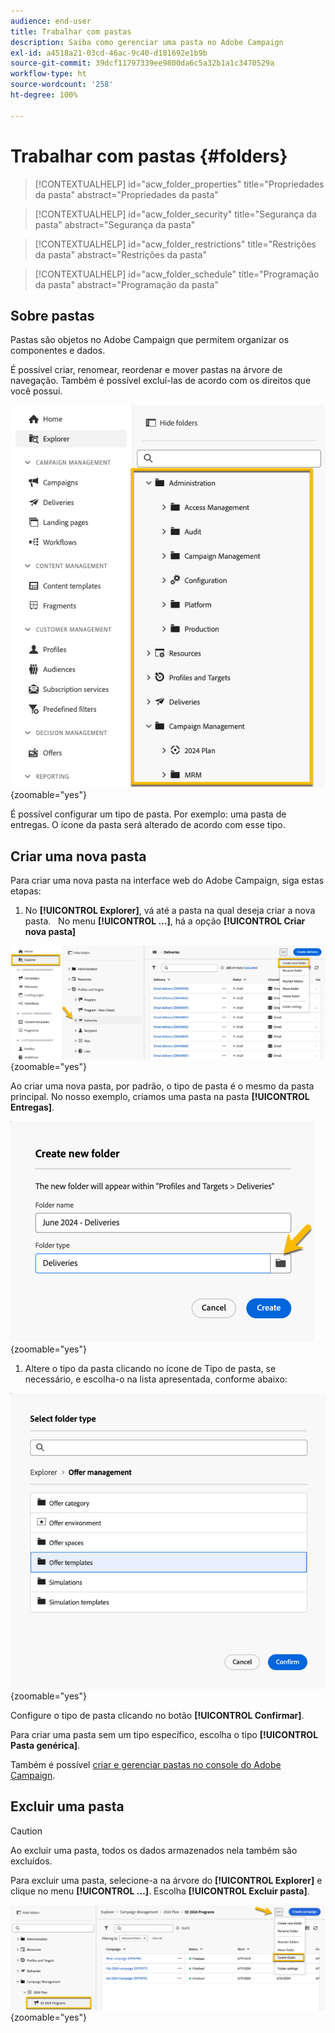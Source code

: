 ```yaml
---
audience: end-user
title: Trabalhar com pastas
description: Saiba como gerenciar uma pasta no Adobe Campaign
exl-id: a4518a21-03cd-46ac-9c40-d181692e1b9b
source-git-commit: 39dcf11797339ee9800da6c5a32b1a1c3470529a
workflow-type: ht
source-wordcount: '258'
ht-degree: 100%

---
```


# Trabalhar com pastas {#folders}

>[!CONTEXTUALHELP]
>id="acw_folder_properties"
>title="Propriedades da pasta"
>abstract="Propriedades da pasta"

>[!CONTEXTUALHELP]
>id="acw_folder_security"
>title="Segurança da pasta"
>abstract="Segurança da pasta"

>[!CONTEXTUALHELP]
>id="acw_folder_restrictions"
>title="Restrições da pasta"
>abstract="Restrições da pasta"

>[!CONTEXTUALHELP]
>id="acw_folder_schedule"
>title="Programação da pasta"
>abstract="Programação da pasta"

## Sobre pastas

Pastas são objetos no Adobe Campaign que permitem organizar os componentes e dados.

É possível criar, renomear, reordenar e mover pastas na árvore de navegação. Também é possível excluí-las de acordo com os direitos que você possui.

![](assets/folders.png){zoomable="yes"}

É possível configurar um tipo de pasta. Por exemplo: uma pasta de entregas.
O ícone da pasta será alterado de acordo com esse tipo.

## Criar uma nova pasta

Para criar uma nova pasta na interface web do Adobe Campaign, siga estas etapas:

1. No **[!UICONTROL Explorer]**, vá até a pasta na qual deseja criar a nova pasta.
 
No menu **[!UICONTROL ...]**, há a opção **[!UICONTROL Criar nova pasta]**

![](assets/folder_create.png){zoomable="yes"}

Ao criar uma nova pasta, por padrão, o tipo de pasta é o mesmo da pasta principal.
No nosso exemplo, criamos uma pasta na pasta **[!UICONTROL Entregas]**.

![](assets/folder_new.png){zoomable="yes"}

1. Altere o tipo da pasta clicando no ícone de Tipo de pasta, se necessário, e escolha-o na lista apresentada, conforme abaixo:

![](assets/folder_type.png){zoomable="yes"}

Configure o tipo de pasta clicando no botão **[!UICONTROL Confirmar]**.

Para criar uma pasta sem um tipo específico, escolha o tipo **[!UICONTROL Pasta genérica]**.

Também é possível [criar e gerenciar pastas no console do Adobe Campaign](https://experienceleague.adobe.com/pt/docs/campaign/campaign-v8/config/configuration/folders-and-views).

## Excluir uma pasta

>[!CAUTION]
>
>Ao excluir uma pasta, todos os dados armazenados nela também são excluídos.

Para excluir uma pasta, selecione-a na árvore do **[!UICONTROL Explorer]** e clique no menu **[!UICONTROL ...]**.
Escolha **[!UICONTROL Excluir pasta]**.

![](assets/folder_delete.png){zoomable="yes"}
